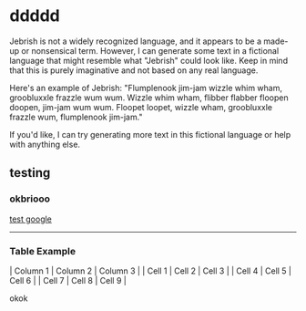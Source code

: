 # ddddd
Jebrish is not a widely recognized language, and it appears to be a made-up or nonsensical term. However, I can generate some text in a fictional language that might resemble what "Jebrish" could look like. Keep in mind that this is purely imaginative and not based on any real language.

Here's an example of Jebrish:
"Flumplenook jim-jam wizzle whim wham, groobluxxle frazzle wum wum. Wizzle whim wham, flibber flabber floopen doopen, jim-jam wum wum. Floopet loopet, wizzle wham, groobluxxle frazzle wum, flumplenook jim-jam."

If you'd like, I can try generating more text in this fictional language or help with anything else.
## testing
### okbriooo

[test google](https://google.com)

---

### Table Example
| Column 1 | Column 2 | Column 3 |
| Cell 1  | Cell 2  | Cell 3  |
| Cell 4  | Cell 5  | Cell 6  |
| Cell 7  | Cell 8  | Cell 9  |

okok

